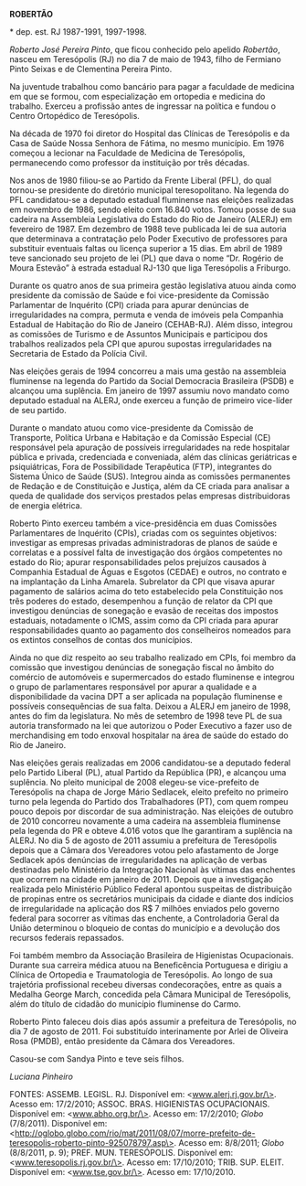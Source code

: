 **ROBERTÃO**

\* dep. est. RJ 1987-1991, 1997-1998.

*Roberto José Pereira Pinto*, que ficou conhecido pelo apelido
*Robertão*, nasceu em Teresópolis (RJ) no dia 7 de maio de 1943, filho
de Fermiano Pinto Seixas e de Clementina Pereira Pinto.

Na juventude trabalhou como bancário para pagar a faculdade de medicina
em que se formou, com especialização em ortopedia e medicina do
trabalho. Exerceu a profissão antes de ingressar na política e fundou o
Centro Ortopédico de Teresópolis.

Na década de 1970 foi diretor do Hospital das Clínicas de Teresópolis e
da Casa de Saúde Nossa Senhora de Fátima, no mesmo município. Em 1976
começou a lecionar na Faculdade de Medicina de Teresópolis, permanecendo
como professor da instituição por três décadas.

Nos anos de 1980 filiou-se ao Partido da Frente Liberal (PFL), do qual
tornou-se presidente do diretório municipal teresopolitano. Na legenda
do PFL candidatou-se a deputado estadual fluminense nas eleições
realizadas em novembro de 1986, sendo eleito com 16.840 votos. Tomou
posse de sua cadeira na Assembleia Legislativa do Estado do Rio de
Janeiro (ALERJ) em fevereiro de 1987. Em dezembro de 1988 teve publicada
lei de sua autoria que determinava a contratação pelo Poder Executivo de
professores para substituir eventuais faltas ou licença superior a 15
dias. Em abril de 1989 teve sancionado seu projeto de lei (PL) que dava
o nome “Dr. Rogério de Moura Estevão” à estrada estadual RJ-130 que liga
Teresópolis a Friburgo.

Durante os quatro anos de sua primeira gestão legislativa atuou ainda
como presidente da comissão de Saúde e foi vice-presidente da Comissão
Parlamentar de Inquérito (CPI) criada para apurar denúncias de
irregularidades na compra, permuta e venda de imóveis pela Companhia
Estadual de Habitação do Rio de Janeiro (CEHAB-RJ). Além disso, integrou
as comissões de Turismo e de Assuntos Municipais e participou dos
trabalhos realizados pela CPI que apurou supostas irregularidades na
Secretaria de Estado da Polícia Civil.

Nas eleições gerais de 1994 concorreu a mais uma gestão na assembleia
fluminense na legenda do Partido da Social Democracia Brasileira (PSDB)
e alcançou uma suplência. Em janeiro de 1997 assumiu novo mandato como
deputado estadual na ALERJ, onde exerceu a função de primeiro vice-líder
de seu partido.

Durante o mandato atuou como vice-presidente da Comissão de Transporte,
Política Urbana e Habitação e da Comissão Especial (CE) responsável pela
apuração de possíveis irregularidades na rede hospitalar pública e
privada, credenciada e conveniada, além das clínicas geriátricas e
psiquiátricas, Fora de Possibilidade Terapêutica (FTP), integrantes do
Sistema Único de Saúde (SUS). Integrou ainda as comissões permanentes de
Redação e de Constituição e Justiça, além da CE criada para analisar a
queda de qualidade dos serviços prestados pelas empresas distribuidoras
de energia elétrica.

Roberto Pinto exerceu também a vice-presidência em duas Comissões
Parlamentares de Inquérito (CPIs), criadas com os seguintes objetivos:
investigar as empresas privadas administradoras de planos de saúde e
correlatas e a possível falta de investigação dos órgãos competentes no
estado do Rio; apurar responsabilidades pelos prejuízos causados à
Companhia Estadual de Águas e Esgotos (CEDAE) e outros, no contrato e na
implantação da Linha Amarela. Subrelator da CPI que visava apurar
pagamento de salários acima do teto estabelecido pela Constituição nos
três poderes do estado, desempenhou a função de relator da CPI que
investigou denúncias de sonegação e evasão de receitas dos impostos
estaduais, notadamente o ICMS, assim como da CPI criada para apurar
responsabilidades quanto ao pagamento dos conselheiros nomeados para os
extintos conselhos de contas dos municípios.

Ainda no que diz respeito ao seu trabalho realizado em CPIs, foi membro
da comissão que investigou denúncias de sonegação fiscal no âmbito do
comércio de automóveis e supermercados do estado fluminense e integrou o
grupo de parlamentares responsável por apurar a qualidade e a
disponibilidade da vacina DPT a ser aplicada na população fluminense e
possíveis consequências de sua falta. Deixou a ALERJ em janeiro de 1998,
antes do fim da legislatura. No mês de setembro de 1998 teve PL de sua
autoria transformado na lei que autorizou o Poder Executivo a fazer uso
de merchandising em todo enxoval hospitalar na área de saúde do estado
do Rio de Janeiro.

Nas eleições gerais realizadas em 2006 candidatou-se a deputado federal
pelo Partido Liberal (PL), atual Partido da República (PR), e alcançou
uma suplência. No pleito municipal de 2008 elegeu-se vice-prefeito de
Teresópolis na chapa de Jorge Mário Sedlacek, eleito prefeito no
primeiro turno pela legenda do Partido dos Trabalhadores (PT), com quem
rompeu pouco depois por discordar de sua administração. Nas eleições de
outubro de 2010 concorreu novamente a uma cadeira na assembleia
fluminense pela legenda do PR e obteve 4.016 votos que lhe garantiram a
suplência na ALERJ. No dia 5 de agosto de 2011 assumiu a prefeitura de
Teresópolis depois que a Câmara dos Vereadores votou pelo afastamento de
Jorge Sedlacek após denúncias de irregularidades na aplicação de verbas
destinadas pelo Ministério da Integração Nacional às vítimas das
enchentes que ocorrem na cidade em janeiro de 2011. Depois que a
investigação realizada pelo Ministério Público Federal apontou suspeitas
de distribuição de propinas entre os secretários municipais da cidade e
diante dos indícios de irregularidade na aplicação dos R\$ 7 milhões
enviados pelo governo federal para socorrer as vítimas das enchente, a
Controladoria Geral da União determinou o bloqueio de contas do
município e a devolução dos recursos federais repassados.

Foi também membro da Associação Brasileira de Higienistas Ocupacionais.
Durante sua carreira médica atuou na Beneficência Portuguesa e dirigiu a
Clínica de Ortopedia e Traumatologia de Teresópolis. Ao longo de sua
trajetória profissional recebeu diversas condecorações, entre as quais a
Medalha George March, concedida pela Câmara Municipal de Teresópolis,
além do título de cidadão do município fluminense do Carmo.

Roberto Pinto faleceu dois dias após assumir a prefeitura de
Teresópolis, no dia 7 de agosto de 2011. Foi substituído interinamente
por Arlei de Oliveira Rosa (PMDB), então presidente da Câmara dos
Vereadores.

Casou-se com Sandya Pinto e teve seis filhos.

*Luciana Pinheiro*

FONTES: ASSEMB. LEGISL. RJ. Disponível em: \<www.alerj.rj.gov.br/\>.
Acesso em: 17/2/2010; ASSOC. BRAS. HIGIENISTAS OCUPACIONAIS. Disponível
em: \<www.abho.org.br/\>. Acesso em: 17/2/2010; *Globo* (7/8/2011).
Disponível em:
\<http://oglobo.globo.com/rio/mat/2011/08/07/morre-prefeito-de-teresopolis-roberto-pinto-925078797.asp\>.
Acesso em: 8/8/2011; *Globo* (8/8/2011, p. 9); PREF. MUN. TERESÓPOLIS.
Disponível em: \<www.teresopolis.rj.gov.br/\>. Acesso em: 17/10/2010;
TRIB. SUP. ELEIT. Disponível em: \<www.tse.gov.br/\>. Acesso em:
17/10/2010.

